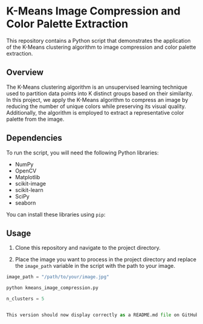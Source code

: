 # K-Means Image Compression and Color Palette Extraction

This repository contains a Python script that demonstrates the application of the K-Means clustering algorithm to image compression and color palette extraction.

## Overview

The K-Means clustering algorithm is an unsupervised learning technique used to partition data points into K distinct groups based on their similarity. In this project, we apply the K-Means algorithm to compress an image by reducing the number of unique colors while preserving its visual quality. Additionally, the algorithm is employed to extract a representative color palette from the image.

## Dependencies

To run the script, you will need the following Python libraries:
- NumPy
- OpenCV
- Matplotlib
- scikit-image
- scikit-learn
- SciPy
- seaborn

You can install these libraries using `pip`:


## Usage

1. Clone this repository and navigate to the project directory.

2. Place the image you want to process in the project directory and replace the `image_path` variable in the script with the path to your image.

```python
image_path = "/path/to/your/image.jpg"

python kmeans_image_compression.py

n_clusters = 5


This version should now display correctly as a README.md file on GitHub with proper Markdown formatting.
